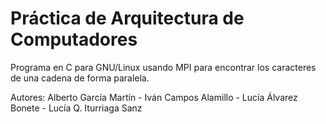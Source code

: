 # Práctica de Arquitectura de Computadores
Programa en C para GNU/Linux usando MPI para encontrar los caracteres de una cadena de forma paralela.

Autores: Alberto García Martín -
         Iván Campos Alamillo -
         Lucía Álvarez Bonete -
         Lucía Q. Iturriaga Sanz
